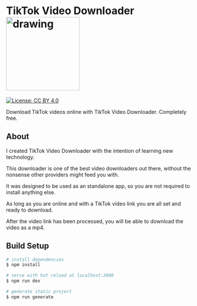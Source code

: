 # TikTok Video Downloader <img src="https://nuxtjs.org/logos/built-with-nuxt.svg" alt="drawing" width="200"/>

[![License: CC BY 4.0](https://img.shields.io/badge/License-CC%20BY%204.0-lightgrey.svg)](https://creativecommons.org/licenses/by/4.0/)

Download TikTok videos online with TikTok Video Downloader. Completely free.

## About
I created TikTok Video Downloader with the intention of learning new technology.

This downloader is one of the best video downloaders out there, without the nonsense other providers might feed you with.

It was designed to be used as an standalone app, so you are not required to install anything else.

As long as you are online and with a TikTok video link you are all set and ready to download.

After the video link has been processed, you will be able to download the video as a mp4.

## Build Setup

``` bash
# install dependencies
$ npm install

# serve with hot reload at localhost:3000
$ npm run dev

# generate static project
$ npm run generate
```

